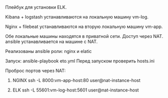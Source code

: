 Плейбук для установки ELK.

 Kibana + logstash устанавливаются на локальную машину vm-log.
 
 Nginx + filebeat устанавливаются на вторую локальную машину vm-app.
 
Обе локальные машины находятся в приватной сети. Доступ через NAT. ansible устанавливается на машине с NAT.

Реализованы ansible роли: nginx и elatic 

Запуск: ansible-playbook eto.yml
Перед запуском проверить hosts.ini

Проброс портов через NAT:

1) NGINX ssh -L 8000:vm-app-host:80 user@nat-instance-host

2) ELK ssh -L 55601:vm-log-host:5601 user@nat-instance-host
